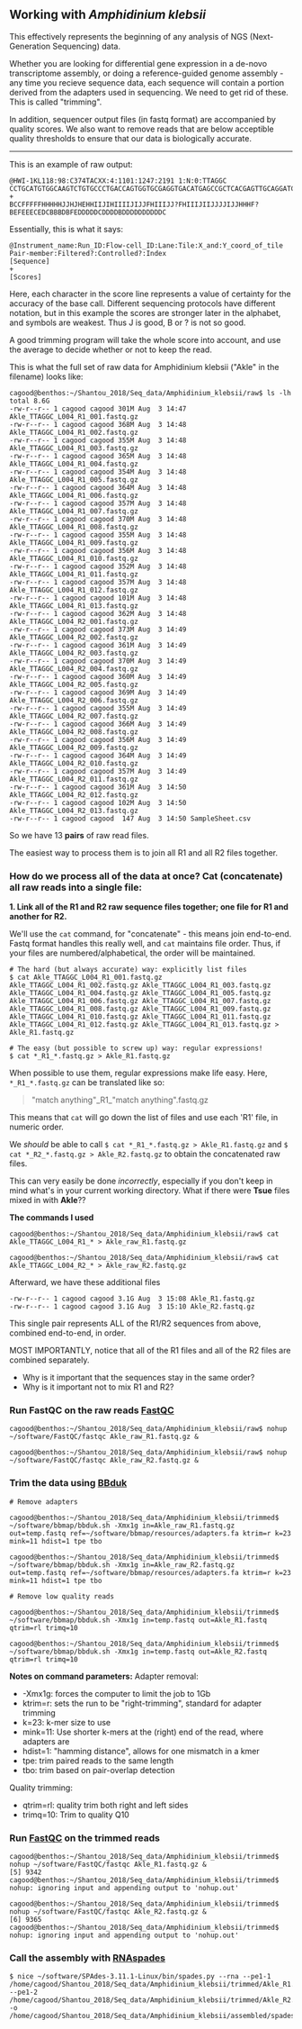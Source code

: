 ## Working with *Amphidinium klebsii* 

This effectively represents the beginning of any analysis of NGS (Next-Generation Sequencing) data.

Whether you are looking for differential gene expression in a de-novo transcriptome assembly, or doing a reference-guided genome assembly - any time you recieve sequence data, each sequence will contain a portion derived from the adapters used in sequencing. We need to get rid of these. This is called "trimming".

In addition, sequencer output files (in fastq format) are accompanied by quality scores. We also want to remove reads that are below acceptible quality thresholds to ensure that our data is biologically accurate.

----

This is an example of raw output:
```
@HWI-1KL118:98:C374TACXX:4:1101:1247:2191 1:N:0:TTAGGC
CCTGCATGTGGCAAGTCTGTGCCCTGACCAGTGGTGCGAGGTGACATGAGCCGCTCACGAGTTGCAGGATCCGTACTTTCCTTTGCTGGAATGACAATGGT
+
BCCFFFFFHHHHHJJHJHEHHIIJIHIIIIJIJJFHIIIJJ?FHIIIJIIJJJJIJJHHHF?BEFEEECEDCBBBDBFEDDDDDCDDDDBDDDDDDDDDDC
```

Essentially, this is what it says:
```
@Instrument_name:Run_ID:Flow-cell_ID:Lane:Tile:X_and:Y_coord_of_tile Pair-member:Filtered?:Controlled?:Index
[Sequence]
+
[Scores]
```

Here, each character in the score line represents a value of certainty for the accuracy of the base call. Different sequencing protocols have different notation, but in this example the scores are stronger later in the alphabet, and symbols are weakest. Thus J is good, B or ? is not so good.

A good trimming program will take the whole score into account, and use the average to decide whether or not to keep the read.

This is what the full set of raw data for Amphidinium klebsii ("Akle" in the filename) looks like:
```
cagood@benthos:~/Shantou_2018/Seq_data/Amphidinium_klebsii/raw$ ls -lh
total 8.6G
-rw-r--r-- 1 cagood cagood 301M Aug  3 14:47 Akle_TTAGGC_L004_R1_001.fastq.gz
-rw-r--r-- 1 cagood cagood 368M Aug  3 14:48 Akle_TTAGGC_L004_R1_002.fastq.gz
-rw-r--r-- 1 cagood cagood 355M Aug  3 14:48 Akle_TTAGGC_L004_R1_003.fastq.gz
-rw-r--r-- 1 cagood cagood 365M Aug  3 14:48 Akle_TTAGGC_L004_R1_004.fastq.gz
-rw-r--r-- 1 cagood cagood 354M Aug  3 14:48 Akle_TTAGGC_L004_R1_005.fastq.gz
-rw-r--r-- 1 cagood cagood 364M Aug  3 14:48 Akle_TTAGGC_L004_R1_006.fastq.gz
-rw-r--r-- 1 cagood cagood 357M Aug  3 14:48 Akle_TTAGGC_L004_R1_007.fastq.gz
-rw-r--r-- 1 cagood cagood 370M Aug  3 14:48 Akle_TTAGGC_L004_R1_008.fastq.gz
-rw-r--r-- 1 cagood cagood 355M Aug  3 14:48 Akle_TTAGGC_L004_R1_009.fastq.gz
-rw-r--r-- 1 cagood cagood 356M Aug  3 14:48 Akle_TTAGGC_L004_R1_010.fastq.gz
-rw-r--r-- 1 cagood cagood 352M Aug  3 14:48 Akle_TTAGGC_L004_R1_011.fastq.gz
-rw-r--r-- 1 cagood cagood 357M Aug  3 14:48 Akle_TTAGGC_L004_R1_012.fastq.gz
-rw-r--r-- 1 cagood cagood 101M Aug  3 14:48 Akle_TTAGGC_L004_R1_013.fastq.gz
-rw-r--r-- 1 cagood cagood 362M Aug  3 14:48 Akle_TTAGGC_L004_R2_001.fastq.gz
-rw-r--r-- 1 cagood cagood 373M Aug  3 14:49 Akle_TTAGGC_L004_R2_002.fastq.gz
-rw-r--r-- 1 cagood cagood 361M Aug  3 14:49 Akle_TTAGGC_L004_R2_003.fastq.gz
-rw-r--r-- 1 cagood cagood 370M Aug  3 14:49 Akle_TTAGGC_L004_R2_004.fastq.gz
-rw-r--r-- 1 cagood cagood 360M Aug  3 14:49 Akle_TTAGGC_L004_R2_005.fastq.gz
-rw-r--r-- 1 cagood cagood 369M Aug  3 14:49 Akle_TTAGGC_L004_R2_006.fastq.gz
-rw-r--r-- 1 cagood cagood 355M Aug  3 14:49 Akle_TTAGGC_L004_R2_007.fastq.gz
-rw-r--r-- 1 cagood cagood 366M Aug  3 14:49 Akle_TTAGGC_L004_R2_008.fastq.gz
-rw-r--r-- 1 cagood cagood 356M Aug  3 14:49 Akle_TTAGGC_L004_R2_009.fastq.gz
-rw-r--r-- 1 cagood cagood 364M Aug  3 14:49 Akle_TTAGGC_L004_R2_010.fastq.gz
-rw-r--r-- 1 cagood cagood 357M Aug  3 14:49 Akle_TTAGGC_L004_R2_011.fastq.gz
-rw-r--r-- 1 cagood cagood 361M Aug  3 14:50 Akle_TTAGGC_L004_R2_012.fastq.gz
-rw-r--r-- 1 cagood cagood 102M Aug  3 14:50 Akle_TTAGGC_L004_R2_013.fastq.gz
-rw-r--r-- 1 cagood cagood  147 Aug  3 14:50 SampleSheet.csv
```

So we have 13 **pairs** of raw read files. 

The easiest way to process them is to join all R1 and all R2 files together. 

### How do we process all of the data at once? Cat (concatenate) all raw reads into a single file:

**1. Link all of the R1 and R2 raw sequence files together; one file for R1 and another for R2.**

We'll use the `cat` command, for "concatenate" - this means join end-to-end. Fastq format handles this really well, and `cat` maintains file order. Thus, if your files are numbered/alphabetical, the order will be maintained.

```
# The hard (but always accurate) way: explicitly list files
$ cat Akle_TTAGGC_L004_R1_001.fastq.gz Akle_TTAGGC_L004_R1_002.fastq.gz Akle_TTAGGC_L004_R1_003.fastq.gz Akle_TTAGGC_L004_R1_004.fastq.gz Akle_TTAGGC_L004_R1_005.fastq.gz Akle_TTAGGC_L004_R1_006.fastq.gz Akle_TTAGGC_L004_R1_007.fastq.gz Akle_TTAGGC_L004_R1_008.fastq.gz Akle_TTAGGC_L004_R1_009.fastq.gz Akle_TTAGGC_L004_R1_010.fastq.gz Akle_TTAGGC_L004_R1_011.fastq.gz Akle_TTAGGC_L004_R1_012.fastq.gz Akle_TTAGGC_L004_R1_013.fastq.gz > Akle_R1.fastq.gz

# The easy (but possible to screw up) way: regular expressions!
$ cat *_R1_*.fastq.gz > Akle_R1.fastq.gz
```

When possible to use them, regular expressions make life easy. Here, `*_R1_*.fastq.gz` can be translated like so:
> "match anything"\_R1\_"match anything".fastq.gz

This means that `cat` will go down the list of files and use each 'R1' file, in numeric order.

We *should* be able to call `$ cat *_R1_*.fastq.gz > Akle_R1.fastq.gz` and `$ cat *_R2_*.fastq.gz > Akle_R2.fastq.gz` to obtain the concatenated raw files.

This can very easily be done *incorrectly*, especially if you don't keep in mind what's in your current working directory. What if there were **Tsue** files mixed in with **Akle**??




**The commands I used**
```
cagood@benthos:~/Shantou_2018/Seq_data/Amphidinium_klebsii/raw$ cat Akle_TTAGGC_L004_R1_* > Akle_raw_R1.fastq.gz

cagood@benthos:~/Shantou_2018/Seq_data/Amphidinium_klebsii/raw$ cat Akle_TTAGGC_L004_R2_* > Akle_raw_R2.fastq.gz
```

Afterward, we have these additional files

```
-rw-r--r-- 1 cagood cagood 3.1G Aug  3 15:08 Akle_R1.fastq.gz
-rw-r--r-- 1 cagood cagood 3.1G Aug  3 15:10 Akle_R2.fastq.gz
```

This single pair represents ALL of the R1/R2 sequences from above, combined end-to-end, in order.

MOST IMPORTANTLY, notice that all of the R1 files and all of the R2 files are combined separately.  

- Why is it important that the sequences stay in the same order?
- Why is it important not to mix R1 and R2?


### Run FastQC on the raw reads [**FastQC**](http://www.bioinformatics.babraham.ac.uk/projects/fastqc/)

```
cagood@benthos:~/Shantou_2018/Seq_data/Amphidinium_klebsii/raw$ nohup ~/software/FastQC/fastqc Akle_raw_R1.fastq.gz &

cagood@benthos:~/Shantou_2018/Seq_data/Amphidinium_klebsii/raw$ nohup ~/software/FastQC/fastqc Akle_raw_R2.fastq.gz &
```

### Trim the data using [**BBduk**](https://sourceforge.net/projects/bbmap/)

```
# Remove adapters

cagood@benthos:~/Shantou_2018/Seq_data/Amphidinium_klebsii/trimmed$ ~/software/bbmap/bbduk.sh -Xmx1g in=Akle_raw_R1.fastq.gz out=temp.fastq ref=~/software/bbmap/resources/adapters.fa ktrim=r k=23 mink=11 hdist=1 tpe tbo

cagood@benthos:~/Shantou_2018/Seq_data/Amphidinium_klebsii/trimmed$ ~/software/bbmap/bbduk.sh -Xmx1g in=Akle_raw_R2.fastq.gz out=temp.fastq ref=~/software/bbmap/resources/adapters.fa ktrim=r k=23 mink=11 hdist=1 tpe tbo

# Remove low quality reads

cagood@benthos:~/Shantou_2018/Seq_data/Amphidinium_klebsii/trimmed$ ~/software/bbmap/bbduk.sh -Xmx1g in=temp.fastq out=Akle_R1.fastq qtrim=rl trimq=10

cagood@benthos:~/Shantou_2018/Seq_data/Amphidinium_klebsii/trimmed$ ~/software/bbmap/bbduk.sh -Xmx1g in=temp.fastq out=Akle_R2.fastq qtrim=rl trimq=10
```

**Notes on command parameters:**
Adapter removal:
- -Xmx1g: forces the computer to limit the job to 1Gb
- ktrim=r: sets the run to be "right-trimming", standard for adapter trimming
- k=23: k-mer size to use 
- mink=11: Use shorter k-mers at the (right) end of the read, where adapters are 
- hdist=1: "hamming distance", allows for one mismatch in a kmer 
- tpe: trim paired reads to the same length 
- tbo: trim based on pair-overlap detection

Quality trimming:
- qtrim=rl: quality trim both right and left sides 
- trimq=10: Trim to quality Q10

### Run [**FastQC**](http://www.bioinformatics.babraham.ac.uk/projects/fastqc/) on the trimmed reads

```
cagood@benthos:~/Shantou_2018/Seq_data/Amphidinium_klebsii/trimmed$ nohup ~/software/FastQC/fastqc Akle_R1.fastq.gz &
[5] 9342
cagood@benthos:~/Shantou_2018/Seq_data/Amphidinium_klebsii/trimmed$ nohup: ignoring input and appending output to 'nohup.out'

cagood@benthos:~/Shantou_2018/Seq_data/Amphidinium_klebsii/trimmed$ nohup ~/software/FastQC/fastqc Akle_R2.fastq.gz &
[6] 9365
cagood@benthos:~/Shantou_2018/Seq_data/Amphidinium_klebsii/trimmed$ nohup: ignoring input and appending output to 'nohup.out'
```

### Call the assembly with [**RNAspades**](http://cab.spbu.ru/software/rnaspades/)

```
$ nice ~/software/SPAdes-3.11.1-Linux/bin/spades.py --rna --pe1-1 /home/cagood/Shantou_2018/Seq_data/Amphidinium_klebsii/trimmed/Akle_R1.fastq.gz --pe1-2 /home/cagood/Shantou_2018/Seq_data/Amphidinium_klebsii/trimmed/Akle_R2.fastq.gz -o /home/cagood/Shantou_2018/Seq_data/Amphidinium_klebsii/assembled/spades;
```
